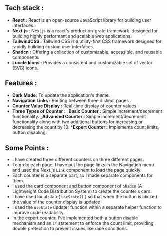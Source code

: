 ## Tech stack :

- **React :** React is an open-source JavaScript library for building user interfaces.
- **Next.js :** Next.js is a react's production-grate framework. designed for building highly performant and scalable web applications.
- **TailwindCSS :** Tailwind CSS is a utility-first CSS framework designed for rapidly building custom user interfaces.
- **Shadcn :** Offering a collection of customizable, accessible, and reusable components.
- **Lucide Icons :** Provides a consistent and customizable set of vector (SVG) icons.

## Features :

- **Dark Mode:** To update the application's theme.
- **Navigation Links :** Routing between three distinct pages .
- **Counter Value Display :** Real-time display of counter values.
- **Three Types of Counter :**
  _**Basic Counter :** Simple increment/decrement functionality.
  _**Advanced Counter :** Simple increment/decrement functionality along with two additional buttons for increasing or decreasing the count by 10. \***Expert Counter :** Implements count limits, button disabling.

## Some Points :

- I have created three different counters on three different pages.
- To go to each page, I have put the page links in the Navigation menu and used the Next.js `Link` component to load the page quickly.
- Each counter is a separate part, so I made separate components for them.
- I used the card component and button component of `Shadcn` (A Lightweight Code Distribution System) to create the counter's card.
- I have used local state( `useState()` ) so that when the button is clicked the value of the counter display is updated.
- I used the `useState` updater function within a separate helper function to improve code readability.
- In the expert counter, I’ve implemented both a button disable mechanism and an `if` statement to enforce the count limit, providing double protection to prevent issues like race conditions.
